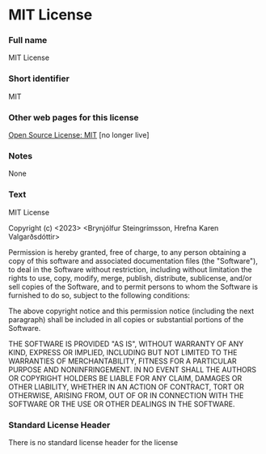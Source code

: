 # MIT License 
### Full name
MIT License

### Short identifier
MIT

### Other web pages for this license
[Open Source License: MIT](https://opensource.org/licenses/MIT) [no longer live]
### Notes
None

### Text
MIT License

Copyright (c) <2023> <Brynjólfur Steingrímsson, Hrefna Karen Valgarðsdóttir>

Permission is hereby granted, free of charge, to any person obtaining a copy of this software and associated documentation files (the "Software"), to deal in the Software without restriction, including without limitation the rights to use, copy, modify, merge, publish, distribute, sublicense, and/or sell copies of the Software, and to permit persons to whom the Software is furnished to do so, subject to the following conditions:

The above copyright notice and this permission notice (including the next paragraph) shall be included in all copies or substantial portions of the Software.

THE SOFTWARE IS PROVIDED "AS IS", WITHOUT WARRANTY OF ANY KIND, EXPRESS OR IMPLIED, INCLUDING BUT NOT LIMITED TO THE WARRANTIES OF MERCHANTABILITY, FITNESS FOR A PARTICULAR PURPOSE AND NONINFRINGEMENT. IN NO EVENT SHALL THE AUTHORS OR COPYRIGHT HOLDERS BE LIABLE FOR ANY CLAIM, DAMAGES OR OTHER LIABILITY, WHETHER IN AN ACTION OF CONTRACT, TORT OR OTHERWISE, ARISING FROM, OUT OF OR IN CONNECTION WITH THE SOFTWARE OR THE USE OR OTHER DEALINGS IN THE SOFTWARE.

### Standard License Header
There is no standard license header for the license